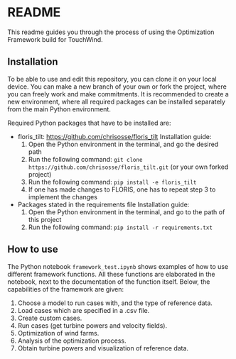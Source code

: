 # README
This readme guides you through the process of using the Optimization Framework build for TouchWind.

## Installation
To be able to use and edit this repository, you can clone it on your local device. You can make a new branch of your own or fork the project, where you can freely work and make commitments. It is recommended to create a new environment, where all required packages can be installed separately from the main Python environment.

Required Python packages that have to be installed are:
- floris_tilt: https://github.com/chrisosse/floris_tilt
  Installation guide:
  1. Open the Python environment in the terminal, and go the desired path
  2. Run the following command: `git clone https://github.com/chrisosse/floris_tilt.git` (or your own forked project)
  3. Run the following command: `pip install -e floris_tilt`
  4. If one has made changes to FLORIS, one has to repeat step 3 to implement the changes
- Packages stated in the requirements file
  Installation guide:
  1. Open the Python environment in the terminal, and go to the path of this project
  2. Run the following command: `pip install -r requirements.txt`

## How to use
The Python notebook `framework_test.ipynb` shows examples of how to use different framework functions. All these functions are elaborated in the notebook, next to the documentation of the function itself. Below, the capabilities of the framework are given:

1. Choose a model to run cases with, and the type of reference data.
2. Load cases which are specified in a .csv file.
3. Create custom cases.
4. Run cases (get turbine powers and velocity fields).
5. Optimization of wind farms.
6. Analysis of the optimization process.
7. Obtain turbine powers and visualization of reference data.
